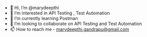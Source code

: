 - 👋 Hi, I’m @marydeepthi
- 👀 I’m interested in API Testing , Test Automation
- 🌱 I’m currently learning Postman
- 💞️ I’m looking to collaborate on API Testing and Test Automation
- 📫 How to reach me - marydeepthi.gandrapu@gmail.com

<!---
marydeepthi/marydeepthi is a ✨ special ✨ repository because its `README.md` (this file) appears on your GitHub profile.
You can click the Preview link to take a look at your changes.
--->
